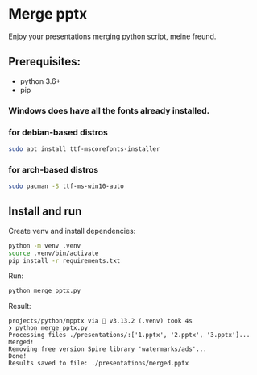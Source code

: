 # Merge pptx
Enjoy your presentations merging python script, meine freund.

## Prerequisites:
 - python 3.6+
 - pip

### Windows does have all the fonts already installed.

### for debian-based distros
```bash
sudo apt install ttf-mscorefonts-installer
```

### for arch-based distros
```bash
sudo pacman -S ttf-ms-win10-auto
```

## Install and run

Create venv and install dependencies:
```bash
python -m venv .venv
source .venv/bin/activate
pip install -r requirements.txt
```

Run:
```bash
python merge_pptx.py
```

Result:
```console
projects/python/mpptx via 🐍 v3.13.2 (.venv) took 4s 
❯ python merge_pptx.py
Processing files ./presentations/:['1.pptx', '2.pptx', '3.pptx']...
Merged!
Removing free version Spire library 'watermarks/ads'...
Done!
Results saved to file: ./presentations/merged.pptx
```

